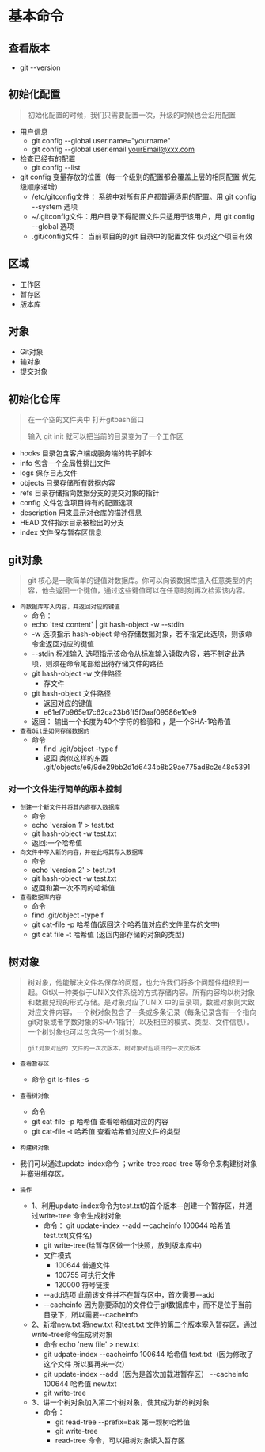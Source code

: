#  基本命令

## 查看版本

- git --version

## 初始化配置

> 初始化配置的时候，我们只需要配置一次，升级的时候也会沿用配置

- 用户信息
  - git  config --global user.name="yourname"
  - git config --global user.email  yourEmail@xxx.com
- 检查已经有的配置
  -  git config --list
- git config 变量存放的位置（每一个级别的配置都会覆盖上层的相同配置  优先级顺序递增）
  - /etc/gitconfig文件： 系统中对所有用户都普遍适用的配置。用 git config --system 选项 
  - ~/.gitconfig文件：用户目录下得配置文件只适用于该用户，用 git config --global 选项
  - .git/config文件： 当前项目的的git 目录中的配置文件 仅对这个项目有效

## 区域

- 工作区
- 暂存区
- 版本库



## 对象

- Git对象
- 输对象
- 提交对象

## 初始化仓库

> 在一个空的文件夹中 打开gitbash窗口
>
>   输入 git init 就可以把当前的目录变为了一个工作区

- hooks          目录包含客户端或服务端的钩子脚本
- info             包含一个全局性排出文件
- logs            保存日志文件
- objects       目录存储所有数据内容
- refs             目录存储指向数据分支的提交对象的指针
- config         文件包含项目特有的配置选项
- description  用来显示对仓库的描述信息
- HEAD         文件指示目录被检出的分支
- index           文件保存暂存区信息

## git对象

> git 核心是一歌简单的键值对数据库。你可以向该数据库插入任意类型的内容，他会返回一个键值，通过这些键值可以在任意时刻再次检索该内容。

- `向数据库写入内容，并返回对应的键值`
  - 命令：
  -  echo 'test content' | git hash-object -w --stdin
    - -w 选项指示 hash-object 命令存储数据对象，若不指定此选项，则该命令金返回对应的键值
    - --stdin  标准输入  选项指示该命令从标准输入读取内容，若不制定此选项，则须在命令尾部给出待存储文件的路径
  - git hash-object -w 文件路径
    -  存文件
  - git hash-object 文件路径
    - 返回对应的键值
    - e61ef7b965e17c62ca23b6ff5f0aaf09586e10e9
  - 返回： 输出一个长度为40个字符的检验和 ，是一个SHA-1哈希值
- `查看Git是如何存储数据的`
  - 命令
    -  find ./git/object -type f
    - 返回  类似这样的东西 .git/objects/e6/9de29bb2d1d6434b8b29ae775ad8c2e48c5391

### 对一个文件进行简单的版本控制

- `创建一个新文件并将其内容存入数据库`
  - 命令
  - echo  'version 1' > test.txt
  - git hash-object -w test.txt
  - 返回:一个哈希值
- `向文件中写入新的内容，并在此将其存入数据库`
  - 命令
  - echo 'version 2' > test.txt
  - git hash-object -w test.txt
  - 返回和第一次不同的哈希值
- `查看数据库内容`
  - 命令
  - find .git/object -type f
  - git cat-file -p   哈希值(返回这个哈希值对应的文件里存的文字)
  - git cat file -t    哈希值 (返回内部存储的对象的类型)



## 树对象

> 树对象，他能解决文件名保存的问题，也允许我们将多个问题件组织到一起。Git以一种类似于UNIX文件系统的方式存储内容。所有内容均以树对象和数据兑现的形式存储。是对象对应了UNIX 中的目录项，数据对象则大致对应文件内容，一个树对象包含了一条或多条记录（每条记录含有一个指向git对象或者字数对象的SHA-1指针）以及相应的模式、类型、文件信息）。一个树对象也可以包含另一个树对象。
>
> `git对象对应的 文件的一次次版本，树对象对应项目的一次次版本`

- `查看暂存区`
  - 命令 git ls-files  -s

- `查看树对象`
  - 命令
  - git cat-file -p 哈希值    查看哈希值对应的内容
  - git cat-file -t  哈希值    查看哈希值对应文件的类型
- `构建树对象`
- 我们可以通过update-index命令 ；write-tree;read-tree 等命令来构建树对象并塞进缓存区。

- `操作`
  - 1、利用update-index命令为test.txt的首个版本--创建一个暂存区，并通过write-tree 命令生成树对象
    - 命令： git update-index --add --cacheinfo 100644 哈希值 test.txt(文件名)
    - git write-tree(给暂存区做一个快照，放到版本库中)
    - 文件模式
      - 100644  普通文件
      - 100755  可执行文件
      - 120000  符号链接
    - --add选项   此前该文件并不在暂存区中，首次需要--add
    - --cacheinfo 因为刚要添加的文件位于git数据库中，而不是位于当前目录下，所以需要--cacheinfo
  - 2、新增new.txt 将new.txt 和test.txt 文件的第二个版本塞入暂存区，通过write-tree命令生成树对象
    - 命令 echo  'new file' > new.txt
    - git udpate-index --cacheinfo 100644  哈希值 text.txt（因为修改了这个文件  所以要再来一次）
    - git update-index --add（因为是首次加载进暂存区）  --cacheinfo 100644 哈希值 new.txt
    - git write-tree
  - 3、讲一个树对象加入第二个树对象，使其成为新的树对象
    - 命令：
      - git read-tree --prefix=bak 第一颗树哈希值 
      - git write-tree
      - read-tree 命令，可以把树对象读入暂存区

